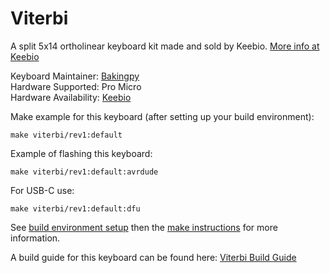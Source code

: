Viterbi
=======

A split 5x14 ortholinear keyboard kit made and sold by Keebio. [More info at Keebio](https://keeb.io)

Keyboard Maintainer: [Bakingpy](https://github.com/nooges)  
Hardware Supported: Pro Micro  
Hardware Availability: [Keebio](https://keeb.io)

Make example for this keyboard (after setting up your build environment):

    make viterbi/rev1:default


Example of flashing this keyboard:

    make viterbi/rev1:default:avrdude

For USB-C use:

    make viterbi/rev1:default:dfu

See [build environment setup](https://docs.qmk.fm/build_environment_setup.html) then the [make instructions](https://docs.qmk.fm/make_instructions.html) for more information.

A build guide for this keyboard can be found here: [Viterbi Build Guide](https://docs.keeb.io)
